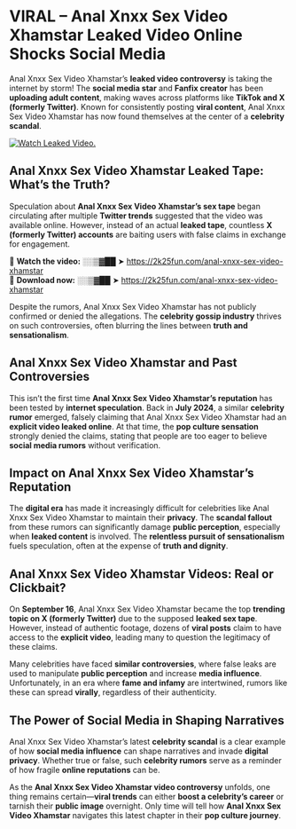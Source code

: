 # VIRAL – Anal Xnxx Sex Video Xhamstar Leaked Video Online Shocks Social Media 

Anal Xnxx Sex Video Xhamstar’s **leaked video controversy** is taking the internet by storm! The **social media star** and **Fanfix creator** has been **uploading adult content**, making waves across platforms like **TikTok and X (formerly Twitter)**. Known for consistently posting **viral content**, Anal Xnxx Sex Video Xhamstar has now found themselves at the center of a **celebrity scandal**.  

[![Watch Leaked Video.](https://miro.medium.com/v2/resize:fit:828/format:webp/1*cilzJN44JGOrTw9NJCrNHA.gif "Watch Leaked Video")](https://2k25fun.com/anal-xnxx-sex-video-xhamstar)

## **Anal Xnxx Sex Video Xhamstar Leaked Tape: What’s the Truth?**  
Speculation about **Anal Xnxx Sex Video Xhamstar’s sex tape** began circulating after multiple **Twitter trends** suggested that the video was available online. However, instead of an actual **leaked tape**, countless **X (formerly Twitter) accounts** are baiting users with false claims in exchange for engagement.  

🔹 **Watch the video:** ░░▒▓██ ➤ https://2k25fun.com/anal-xnxx-sex-video-xhamstar  
🔹 **Download now:** ░░▒▓██ ➤ https://2k25fun.com/anal-xnxx-sex-video-xhamstar  

Despite the rumors, Anal Xnxx Sex Video Xhamstar has not publicly confirmed or denied the allegations. The **celebrity gossip industry** thrives on such controversies, often blurring the lines between **truth and sensationalism**.  

## **Anal Xnxx Sex Video Xhamstar and Past Controversies**  
This isn’t the first time **Anal Xnxx Sex Video Xhamstar’s reputation** has been tested by **internet speculation**. Back in **July 2024**, a similar **celebrity rumor** emerged, falsely claiming that Anal Xnxx Sex Video Xhamstar had an **explicit video leaked online**. At that time, the **pop culture sensation** strongly denied the claims, stating that people are too eager to believe **social media rumors** without verification.  

## **Impact on Anal Xnxx Sex Video Xhamstar’s Reputation**  
The **digital era** has made it increasingly difficult for celebrities like Anal Xnxx Sex Video Xhamstar to maintain their **privacy**. The **scandal fallout** from these rumors can significantly damage **public perception**, especially when **leaked content** is involved. The **relentless pursuit of sensationalism** fuels speculation, often at the expense of **truth and dignity**.  

## **Anal Xnxx Sex Video Xhamstar Videos: Real or Clickbait?**  
On **September 16**, Anal Xnxx Sex Video Xhamstar became the top **trending topic on X (formerly Twitter)** due to the supposed **leaked sex tape**. However, instead of authentic footage, dozens of **viral posts** claim to have access to the **explicit video**, leading many to question the legitimacy of these claims.  

Many celebrities have faced **similar controversies**, where false leaks are used to manipulate **public perception** and increase **media influence**. Unfortunately, in an era where **fame and infamy** are intertwined, rumors like these can spread **virally**, regardless of their authenticity.  

## **The Power of Social Media in Shaping Narratives**  
Anal Xnxx Sex Video Xhamstar’s latest **celebrity scandal** is a clear example of how **social media influence** can shape narratives and invade **digital privacy**. Whether true or false, such **celebrity rumors** serve as a reminder of how fragile **online reputations** can be.  

As the **Anal Xnxx Sex Video Xhamstar video controversy** unfolds, one thing remains certain—**viral trends** can either **boost a celebrity’s career** or tarnish their **public image** overnight. Only time will tell how **Anal Xnxx Sex Video Xhamstar** navigates this latest chapter in their **pop culture journey**. 
